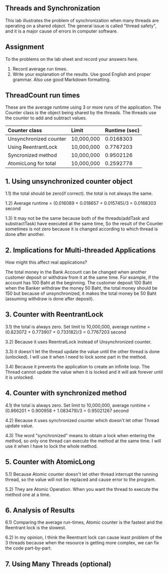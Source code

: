 ## Threads and Synchronization

This lab illustrates the problem of synchronization when many threads are operating on a shared object.  The general issue is called "thread safety", and it is a major cause of errors in computer software.

## Assignment

To the problems on the lab sheet and record your answers here.

1. Record average run times.
2. Write your explanation of the results.  Use good English and proper grammar.  Also use good Markdown formatting.

## ThreadCount run times

These are the average runtime using 3 or more runs of the application.
The Counter class is the object being shared by the threads.
The threads use the counter to add and subtract values.

| Counter class           | Limit              | Runtime (sec)   |
|:------------------------|:-------------------|-----------------|
| Unsynchronized counter  |     10,000,000     |    0.0168303    |
| Using ReentrantLock     |     10,000,000     |    0.7767203    |
| Syncronized method      |     10,000,000     |    0.9502126    |
| AtomicLong for total    |     10,000,000     |    0.2592778    |

## 1. Using unsynchronized counter object

1.1) the total should be zero(if correct). the total is not always the same.
	
1.2) Average runtime = (0.016089 + 0.018657 + 0.015745)/3 = 0.0168303 second
	
1.3) It may not be the same because both of the threads(addTask and substractTask) have executed at the same time, So the result of the Counter sometimes is not zero because it is changed according to which thread is done after another.

## 2. Implications for Multi-threaded Applications

How might this affect real applications?

The total money in the Bank Account can be changed when another customer deposit or withdraw from it at the same time. For example, if the account has 100 Baht at the beginning. The customer deposit 100 Baht when the Banker withdraw the money 50 Baht, the total money should be 150 but because of unsynchronized, it makes the total money be 50 Baht (assuming withdraw is done after deposit). 

## 3. Counter with ReentrantLock

3.1) the total is always zero. Set limit to 10,000,000, average runtime = (0.823072 + 0.773907 + 0.733182)/3 = 0.7767203 second
			
3.2) Because it uses ReentratLock instead of Unsynchronized counter. 
	
3.3) it doesn't let the thread update the value until the other thread is done (unlocked). I will use it when I need to lock some part in the method. 
	
3.4) Because it prevents the application to create an infinite loop. The Thread cannot update the value when it is locked and it will ask forever until it is unlocked. 

## 4. Counter with synchronized method

4.1) the total is always zero. Set limit to 10,000,000, average runtime = (0.866201 + 0.900958 + 1.083479)/3 = 0.95021267 second
			
4.2) Because it uses synchronized counter which doesn't let other Thread update value.
	
4.3) The word "synchronized" means to obtain a lock when entering the method, so only one thread can execute the method at the same time. I will use it when I have to lock the whole method.

## 5. Counter with AtomicLong
	
5.1) Because Atomic counter doesn't let other thread interrupt the running thread, so the value will not be replaced and cause error to the program.
	
5.2) They are Atomic Operation. When you want the thread to execute the method one at a time.

## 6. Analysis of Results

6.1) Comparing the average run-times, Atomic counter is the fastest and the Reentrant lock is the slowest.
	
6.2) In my opinion, I think the Reentrant lock can cause least problem of the 3 threads because when the resource is getting more complex, we can fix the code part-by-part.

## 7. Using Many Threads (optional)

